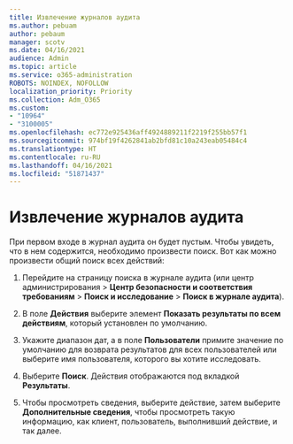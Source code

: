 ```yaml
---
title: Извлечение журналов аудита
ms.author: pebuam
author: pebaum
manager: scotv
ms.date: 04/16/2021
audience: Admin
ms.topic: article
ms.service: o365-administration
ROBOTS: NOINDEX, NOFOLLOW
localization_priority: Priority
ms.collection: Adm_O365
ms.custom:
- "10964"
- "3100005"
ms.openlocfilehash: ec772e925436aff4924889211f2219f255bb57f1
ms.sourcegitcommit: 974bf19f4262841ab2bfd81c10a243eab05484c4
ms.translationtype: HT
ms.contentlocale: ru-RU
ms.lasthandoff: 04/16/2021
ms.locfileid: "51871437"
---
```

# <a name="retrieve-the-audit-logs"></a>Извлечение журналов аудита

При первом входе в журнал аудита он будет пустым. Чтобы увидеть, что в нем содержится, необходимо произвести поиск. Вот как можно произвести общий поиск всех действий:

1. Перейдите на страницу поиска в журнале аудита (или центр администрирования > **Центр безопасности и соответствия требованиям** > **Поиск и исследование** > **Поиск в журнале аудита**).

1. В поле **Действия** выберите элемент **Показать результаты по всем действиям**, который установлен по умолчанию.

1. Укажите диапазон дат, а в поле **Пользователи** примите значение по умолчанию для возврата результатов для всех пользователей или выберите имя пользователя, которого вы хотите исследовать.

1. Выберите **Поиск**. Действия отображаются под вкладкой **Результаты**.

1. Чтобы просмотреть сведения, выберите действие, затем выберите **Дополнительные сведения**, чтобы просмотреть такую информацию, как клиент, пользователь, выполнивший действие, и так далее.
